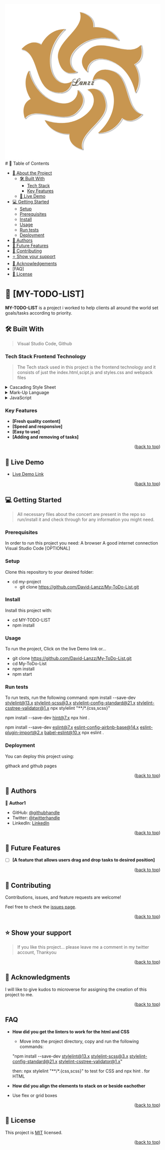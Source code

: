 <a name="readme-top"></a>

<img src="./src/logo/myLogo.png" alt="logo">
# 📗 Table of Contents

- [📖 About the Project](#about-project)
  - [🛠 Built With](#built-with)
    - [Tech Stack](#tech-stack)
    - [Key Features](#key-features)
  - [🚀 Live Demo](#live-demo)
- [💻 Getting Started](#getting-started)
  - [Setup](#setup)
  - [Prerequisites](#prerequisites)
  - [Install](#install)
  - [Usage](#usage)
  - [Run tests](#run-tests)
  - [Deployment](#triangular_flag_on_post-deployment)
- [👥 Authors](#authors)
- [🔭 Future Features](#future-features)
- [🤝 Contributing](#contributing)
- [⭐️ Show your support](#support)
- [🙏 Acknowledgements](#acknowledgements)
- [FAQ]
- [📝 License](#license)




# 📖 [MY-TODO-LIST] <a name="about-project"></a>

> 
**MY-TODO-LIST** is a project i worked to help clients all around the world set goals/tasks according to priority.

## 🛠 Built With
 > Visual Studio Code,
 > Github

### Tech Stack <a name="tech-stack">Frontend Technology</a>

> The Tech stack used in this project is the frontend technology and it consists of just the index.html,scipt.js and styles.css and webpack files

<details>
  <summary>Cascading Style Sheet</summary>
  <ul>
    <li><a href="https://developer.mozilla.org/en-US/docs/Web/CSS">CSS</a></li>
  </ul>
</details>

<details>
  <summary>Mark-Up Language</summary>
  <ul>
    <li><a href="https://developer.mozilla.org/en-US/docs/Web/HTML">HTML</a></li>
  </ul>
</details>
<details>
  <summary>JavaScript</summary>
  <ul>
    <li><a href="https://cdnjs.com/">JavaScript</a></li>
  </ul>
</details>

### Key Features <a name="key-features"></a>


- **[Fresh quality content]**
- **[Speed and responsive]**
- **[Easy to use]**
- **[Adding and removing of tasks]**

<p align="right">(<a href="#readme-top">back to top</a>)</p>


## 🚀 Live Demo <a name="live-demo"></a>

>

- [Live Demo Link](  https://david-lanzz.github.io/My-ToDo-List/dist/ )

<p align="right">(<a href="#readme-top">back to top</a>)</p>

## 💻 Getting Started <a name="getting-started"></a>

> All necessary files about the concert are present in the repo so run/install it and check through for any information you might need.

### Prerequisites


In order to run this project you need:
A browser
A good internet connection
Visual Studio Code [OPTIONAL]

### Setup

Clone this repository to your desired folder:

- cd my-project
  - git clone https://github.com/David-Lanzz/My-ToDo-List.git

### Install

Install this project with:

- cd MY-TODO-LIST
- npm install

### Usage


To run the project, Click on the live Demo link or...
- git clone  https://github.com/David-Lanzz/My-ToDo-List.git
- cd My-ToDo-List
- npm install
- npm start

### Run tests

To run tests, run the following command:
npm install --save-dev stylelint@13.x stylelint-scss@3.x stylelint-config-standard@21.x stylelint-csstree-validator@1.x
npx stylelint "**/*.{css,scss}"

npm install --save-dev hint@7.x
npx hint .

npm install --save-dev eslint@7.x eslint-config-airbnb-base@14.x eslint-plugin-import@2.x babel-eslint@10.x
npx eslint .

### Deployment

You can deploy this project using:

githack and github pages

<p align="right">(<a href="#readme-top">back to top</a>)</p>



## 👥 Authors <a name="authors"></a>

>

👤 **Author1**

- GitHub: [@githubhandle](https://github.com/David-Lanzz)
- Twitter: [@twitterhandle](https://twitter.com/LanzzDavid)
- LinkedIn: [LinkedIn](https://www.linkedin.com/in/david-lanzz/)


<p align="right">(<a href="#readme-top">back to top</a>)</p>



## 🔭 Future Features <a name="future-features"></a>


- [ ] **[A feature that allows users drag and drop tasks to desired position]**

<p align="right">(<a href="#readme-top">back to top</a>)</p>



## 🤝 Contributing <a name="contributing"></a>

Contributions, issues, and feature requests are welcome!

Feel free to check the [issues page](../../issues/).

<p align="right">(<a href="#readme-top">back to top</a>)</p>



## ⭐️ Show your support <a name="support"></a>

> If you like this project... please leave me a comment in my twitter account, Thankyou

<p align="right">(<a href="#readme-top">back to top</a>)</p>



## 🙏 Acknowledgments <a name="acknowledgements"></a>

> 
I will like to give kudos to microverse for assigning the creation of this project to me.

<p align="right">(<a href="#readme-top">back to top</a>)</p>

## FAQ <a name="FAQ"></a>

- **How did you get the linters to work for the html and CSS**

  - Move into the project directory, copy and run the following commands:

  "npm install --save-dev stylelint@13.x stylelint-scss@3.x stylelint-config-standard@21.x stylelint-csstree-validator@1.x"

  then:
npx stylelint "**/*.{css,scss}" to test for CSS
and npx hint . for HTML

- **How did you align the elements to stack on or beside eachother**

 - Use flex or grid boxes

<p align="right">(<a href="#readme-top">back to top</a>)</p>

## 📝 License <a name="license"></a>

This project is [MIT](./MIT.md) licensed.

<p align="right">(<a href="#readme-top">back to top</a>)</p>
